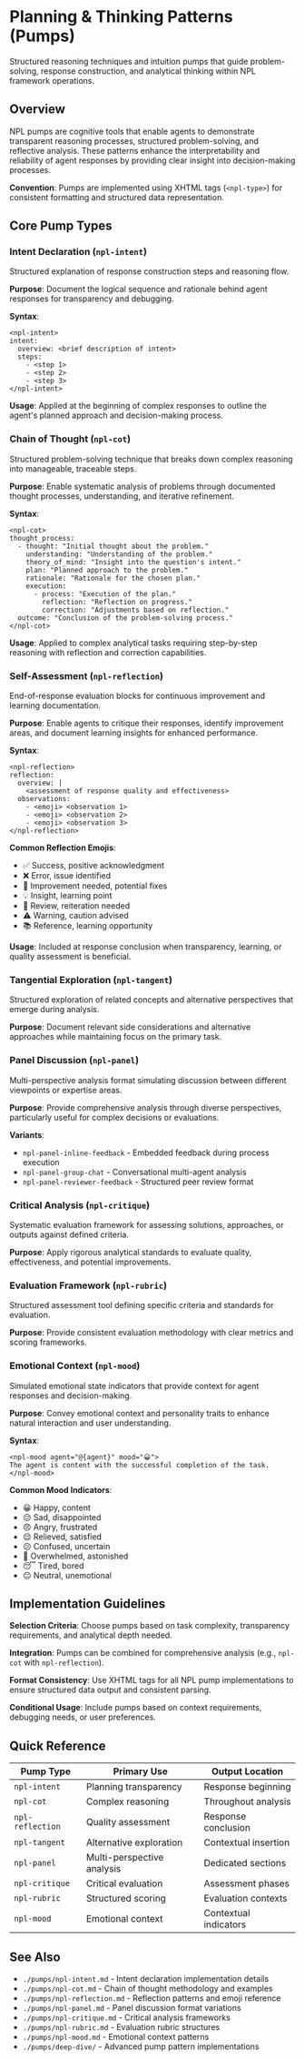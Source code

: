 # Planning & Thinking Patterns (Pumps)
Structured reasoning techniques and intuition pumps that guide problem-solving, response construction, and analytical thinking within NPL framework operations.

## Overview

NPL pumps are cognitive tools that enable agents to demonstrate transparent reasoning processes, structured problem-solving, and reflective analysis. These patterns enhance the interpretability and reliability of agent responses by providing clear insight into decision-making processes.

**Convention**: Pumps are implemented using XHTML tags (`<npl-type>`) for consistent formatting and structured data representation.

## Core Pump Types

### Intent Declaration (`npl-intent`)
Structured explanation of response construction steps and reasoning flow.

**Purpose**: Document the logical sequence and rationale behind agent responses for transparency and debugging.

**Syntax**:
```syntax
<npl-intent>
intent:
  overview: <brief description of intent>
  steps:
    - <step 1>
    - <step 2>
    - <step 3>
</npl-intent>
```

**Usage**: Applied at the beginning of complex responses to outline the agent's planned approach and decision-making process.

### Chain of Thought (`npl-cot`)
Structured problem-solving technique that breaks down complex reasoning into manageable, traceable steps.

**Purpose**: Enable systematic analysis of problems through documented thought processes, understanding, and iterative refinement.

**Syntax**:
```syntax
<npl-cot>
thought_process:
  - thought: "Initial thought about the problem."
    understanding: "Understanding of the problem."
    theory_of_mind: "Insight into the question's intent."
    plan: "Planned approach to the problem."
    rationale: "Rationale for the chosen plan."
    execution:
      - process: "Execution of the plan."
        reflection: "Reflection on progress."
        correction: "Adjustments based on reflection."
  outcome: "Conclusion of the problem-solving process."
</npl-cot>
```

**Usage**: Applied to complex analytical tasks requiring step-by-step reasoning with reflection and correction capabilities.

### Self-Assessment (`npl-reflection`)
End-of-response evaluation blocks for continuous improvement and learning documentation.

**Purpose**: Enable agents to critique their responses, identify improvement areas, and document learning insights for enhanced performance.

**Syntax**:
```syntax
<npl-reflection>
reflection:
  overview: |
    <assessment of response quality and effectiveness>
  observations:
    - <emoji> <observation 1>
    - <emoji> <observation 2>
    - <emoji> <observation 3>
</npl-reflection>
```

**Common Reflection Emojis**:
- ✅ Success, positive acknowledgment
- ❌ Error, issue identified  
- 🔧 Improvement needed, potential fixes
- 💡 Insight, learning point
- 🔄 Review, reiteration needed
- ⚠️ Warning, caution advised
- 📚 Reference, learning opportunity

**Usage**: Included at response conclusion when transparency, learning, or quality assessment is beneficial.

### Tangential Exploration (`npl-tangent`)
Structured exploration of related concepts and alternative perspectives that emerge during analysis.

**Purpose**: Document relevant side considerations and alternative approaches while maintaining focus on the primary task.

### Panel Discussion (`npl-panel`)
Multi-perspective analysis format simulating discussion between different viewpoints or expertise areas.

**Purpose**: Provide comprehensive analysis through diverse perspectives, particularly useful for complex decisions or evaluations.

**Variants**:
- `npl-panel-inline-feedback` - Embedded feedback during process execution
- `npl-panel-group-chat` - Conversational multi-agent analysis
- `npl-panel-reviewer-feedback` - Structured peer review format

### Critical Analysis (`npl-critique`)
Systematic evaluation framework for assessing solutions, approaches, or outputs against defined criteria.

**Purpose**: Apply rigorous analytical standards to evaluate quality, effectiveness, and potential improvements.

### Evaluation Framework (`npl-rubric`)
Structured assessment tool defining specific criteria and standards for evaluation.

**Purpose**: Provide consistent evaluation methodology with clear metrics and scoring frameworks.

### Emotional Context (`npl-mood`)
Simulated emotional state indicators that provide context for agent responses and decision-making.

**Purpose**: Convey emotional context and personality traits to enhance natural interaction and user understanding.

**Syntax**:
```syntax
<npl-mood agent="@{agent}" mood="😀">
The agent is content with the successful completion of the task.
</npl-mood>
```

**Common Mood Indicators**:
- 😀 Happy, content
- 😔 Sad, disappointed
- 😠 Angry, frustrated
- 😌 Relieved, satisfied
- 😕 Confused, uncertain
- 🤯 Overwhelmed, astonished
- 😴 Tired, bored
- 😐 Neutral, unemotional

## Implementation Guidelines

**Selection Criteria**: Choose pumps based on task complexity, transparency requirements, and analytical depth needed.

**Integration**: Pumps can be combined for comprehensive analysis (e.g., `npl-cot` with `npl-reflection`).

**Format Consistency**: Use XHTML tags for all NPL pump implementations to ensure structured data output and consistent parsing.

**Conditional Usage**: Include pumps based on context requirements, debugging needs, or user preferences.

## Quick Reference

| Pump Type | Primary Use | Output Location |
|-----------|-------------|-----------------|
| `npl-intent` | Planning transparency | Response beginning |
| `npl-cot` | Complex reasoning | Throughout analysis |
| `npl-reflection` | Quality assessment | Response conclusion |
| `npl-tangent` | Alternative exploration | Contextual insertion |
| `npl-panel` | Multi-perspective analysis | Dedicated sections |
| `npl-critique` | Critical evaluation | Assessment phases |
| `npl-rubric` | Structured scoring | Evaluation contexts |
| `npl-mood` | Emotional context | Contextual indicators |

## See Also

- `./pumps/npl-intent.md` - Intent declaration implementation details
- `./pumps/npl-cot.md` - Chain of thought methodology and examples  
- `./pumps/npl-reflection.md` - Reflection patterns and emoji reference
- `./pumps/npl-panel.md` - Panel discussion format variations
- `./pumps/npl-critique.md` - Critical analysis frameworks
- `./pumps/npl-rubric.md` - Evaluation rubric structures
- `./pumps/npl-mood.md` - Emotional context patterns
- `./pumps/deep-dive/` - Advanced pump pattern implementations